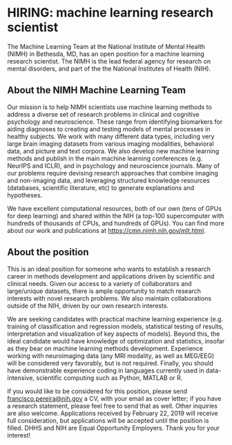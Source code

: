 # HIRING: machine learning research scientist

The Machine Learning Team at the National Institute of Mental Health (NIMH) in Bethesda, MD, has an open position for a machine learning research scientist. The NIMH is the lead federal agency for research on mental disorders, and part of the the National Institutes of Health (NIH).

## About the NIMH Machine Learning Team

Our mission is to help NIMH scientists use machine learning methods to address a diverse set of research problems in clinical and cognitive psychology and neuroscience. These range from identifying biomarkers for aiding diagnoses to creating and testing models of mental processes in healthy subjects. We work with many different data types, including very large brain imaging datasets from various imaging modalities, behavioral data, and picture and text corpora. We also develop new machine learning methods and publish in the main machine learning conferences (e.g. NeurIPS and ICLR), and in psychology and neuroscience journals. Many of our problems require devising research approaches that combine imaging and non-imaging data, and leveraging structured knowledge resources (databases, scientific literature, etc) to generate explanations and hypotheses.

We have excellent computational resources, both of our own (tens of GPUs for deep learning) and shared within the NIH (a top-100 supercomputer with hundreds of thousands of CPUs, and hundreds of GPUs). You can find more about our work and publications at https://cmn.nimh.nih.gov/mlt.html.

## About the position

This is an ideal position for someone who wants to establish a research career in methods development and applications driven by scientific and clinical needs. Given our access to a variety of collaborators and large/unique datasets, there is ample opportunity to match research interests with novel research problems. We also maintain collaborations outside of the NIH, driven by our own research interests.

We are seeking candidates with practical machine learning experience (e.g. training of classification and regression models, statistical testing of results, interpretation and visualization of key aspects of models). Beyond this, the ideal candidate would have knowledge of optimization and statistics, insofar as they bear on machine learning methods development. Experience working with neuroimaging data (any MRI modality, as well as MEG/EEG) will be considered very favorably, but is not required. Finally, you should have demonstrable experience coding in languages currently used in data-intensive, scientific computing such as Python, MATLAB or R.

If you would like to be considered for this position, please send francisco.pereira@nih.gov a CV, with your email as cover letter; if you have a research statement, please feel free to send that as well. Other inquiries are also welcome. Applications received by February 22, 2019 will receive full consideration, but applications will be accepted until the position is filled. DHHS and NIH are Equal Opportunity Employers. Thank you for your interest!


   
